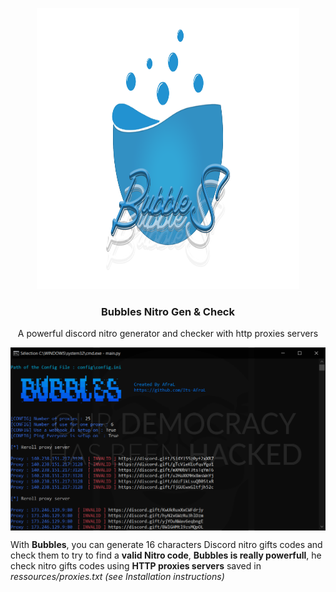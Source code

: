 <p align="center">
  <a href="https://github.com/othneildrew/Best-README-Template">
    <img src=".img/Bubbles-Logo.png" alt="Logo" width="420" height="450">
  </a>
  
  <h3 align="center">Bubbles Nitro Gen & Check</h3>

  <p align="center">
    A powerful discord nitro generator and checker with http proxies servers
    <br />
  </p>
</p>

<p align="center">
<img align="center" src=".img/Bubbles.PNG" width="900">
</p>

With **Bubbles**, you can generate 16 characters Discord nitro gifts codes and check them to try to find a **valid Nitro code**, **Bubbles is really powerfull**, he check nitro gifts codes using **HTTP proxies servers** saved in *ressources/proxies.txt (see Installation instructions)*
